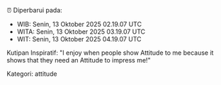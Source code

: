 ⏰ Diperbarui pada:
- WIB: Senin, 13 Oktober 2025 02.19.07 UTC
- WITA: Senin, 13 Oktober 2025 03.19.07 UTC
- WIT: Senin, 13 Oktober 2025 04.19.07 UTC

Kutipan Inspiratif:
"I enjoy when people show Attitude to me because it shows that they need an Attitude to impress me!"


Kategori: attitude

